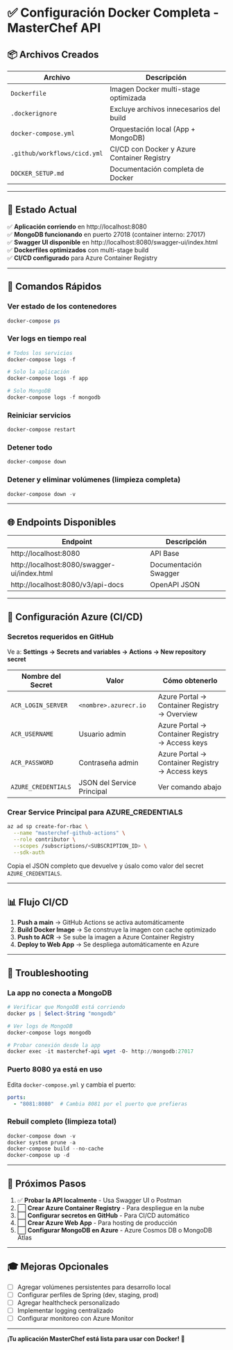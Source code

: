 # ✅ Configuración Docker Completa - MasterChef API

## 📦 Archivos Creados

| Archivo | Descripción |
|---------|-------------|
| `Dockerfile` | Imagen Docker multi-stage optimizada |
| `.dockerignore` | Excluye archivos innecesarios del build |
| `docker-compose.yml` | Orquestación local (App + MongoDB) |
| `.github/workflows/cicd.yml` | CI/CD con Docker y Azure Container Registry |
| `DOCKER_SETUP.md` | Documentación completa de Docker |

---

## 🎯 Estado Actual

✅ **Aplicación corriendo** en http://localhost:8080  
✅ **MongoDB funcionando** en puerto 27018 (container interno: 27017)  
✅ **Swagger UI disponible** en http://localhost:8080/swagger-ui/index.html  
✅ **Dockerfiles optimizados** con multi-stage build  
✅ **CI/CD configurado** para Azure Container Registry  

---

## 🚀 Comandos Rápidos

### Ver estado de los contenedores
```powershell
docker-compose ps
```

### Ver logs en tiempo real
```powershell
# Todos los servicios
docker-compose logs -f

# Solo la aplicación
docker-compose logs -f app

# Solo MongoDB
docker-compose logs -f mongodb
```

### Reiniciar servicios
```powershell
docker-compose restart
```

### Detener todo
```powershell
docker-compose down
```

### Detener y eliminar volúmenes (limpieza completa)
```powershell
docker-compose down -v
```

---

## 🌐 Endpoints Disponibles

| Endpoint | Descripción |
|----------|-------------|
| http://localhost:8080 | API Base |
| http://localhost:8080/swagger-ui/index.html | Documentación Swagger |
| http://localhost:8080/v3/api-docs | OpenAPI JSON |

---

## 🔧 Configuración Azure (CI/CD)

### Secretos requeridos en GitHub

Ve a: **Settings → Secrets and variables → Actions → New repository secret**

| Nombre del Secret | Valor | Cómo obtenerlo |
|-------------------|-------|----------------|
| `ACR_LOGIN_SERVER` | `<nombre>.azurecr.io` | Azure Portal → Container Registry → Overview |
| `ACR_USERNAME` | Usuario admin | Azure Portal → Container Registry → Access keys |
| `ACR_PASSWORD` | Contraseña admin | Azure Portal → Container Registry → Access keys |
| `AZURE_CREDENTIALS` | JSON del Service Principal | Ver comando abajo |

### Crear Service Principal para AZURE_CREDENTIALS

```bash
az ad sp create-for-rbac \
  --name "masterchef-github-actions" \
  --role contributor \
  --scopes /subscriptions/<SUBSCRIPTION_ID> \
  --sdk-auth
```

Copia el JSON completo que devuelve y úsalo como valor del secret `AZURE_CREDENTIALS`.

---

## 📊 Flujo CI/CD

1. **Push a main** → GitHub Actions se activa automáticamente
2. **Build Docker Image** → Se construye la imagen con cache optimizado
3. **Push to ACR** → Se sube la imagen a Azure Container Registry
4. **Deploy to Web App** → Se despliega automáticamente en Azure

---

## 🐛 Troubleshooting

### La app no conecta a MongoDB

```powershell
# Verificar que MongoDB está corriendo
docker ps | Select-String "mongodb"

# Ver logs de MongoDB
docker-compose logs mongodb

# Probar conexión desde la app
docker exec -it masterchef-api wget -O- http://mongodb:27017
```

### Puerto 8080 ya está en uso

Edita `docker-compose.yml` y cambia el puerto:
```yaml
ports:
  - "8081:8080"  # Cambia 8081 por el puerto que prefieras
```

### Rebuil completo (limpieza total)

```powershell
docker-compose down -v
docker system prune -a
docker-compose build --no-cache
docker-compose up -d
```

---

## 📝 Próximos Pasos

1. ✅ **Probar la API localmente** - Usa Swagger UI o Postman
2. ⬜ **Crear Azure Container Registry** - Para despliegue en la nube
3. ⬜ **Configurar secretos en GitHub** - Para CI/CD automático
4. ⬜ **Crear Azure Web App** - Para hosting de producción
5. ⬜ **Configurar MongoDB en Azure** - Azure Cosmos DB o MongoDB Atlas

---

## 🎓 Mejoras Opcionales

- [ ] Agregar volúmenes persistentes para desarrollo local
- [ ] Configurar perfiles de Spring (dev, staging, prod)
- [ ] Agregar healthcheck personalizado
- [ ] Implementar logging centralizado
- [ ] Configurar monitoreo con Azure Monitor

---

**¡Tu aplicación MasterChef está lista para usar con Docker! 🎉**
